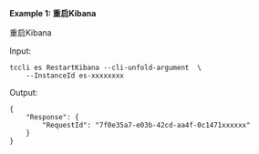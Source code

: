 **Example 1: 重启Kibana**

重启Kibana

Input: 

```
tccli es RestartKibana --cli-unfold-argument  \
    --InstanceId es-xxxxxxxx
```

Output: 
```
{
    "Response": {
        "RequestId": "7f0e35a7-e03b-42cd-aa4f-0c1471xxxxxx"
    }
}
```

